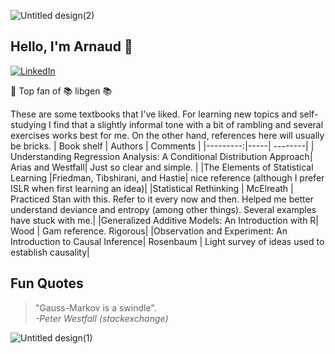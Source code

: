 ![Untitled design(2)](https://github.com/user-attachments/assets/7b46db88-bfca-4dd6-b42b-d47b7a0dc6f1)

## Hello, I'm Arnaud :wave:

[![LinkedIn](https://img.shields.io/badge/linkedin-%230077B5.svg?style=for-the-badge&logo=linkedin&logoColor=white)](https://www.linkedin.com/in/arnaud-laprais-175993223/)

🥇 Top fan of 📚 libgen 📚

These are some textbooks that I've liked. For learning new topics and self-studying I find that a slightly informal tone with a bit of rambling and several exercises works best for me. On the other hand, references here will usually be bricks.
| Book shelf | Authors | Comments   |
|---------:|-----| --------|
| Understanding Regression Analysis: A Conditional Distribution Approach| Arias and Westfall| Just so clear and simple. |
|The Elements of Statistical Learning |Friedman, Tibshirani, and Hastie| nice reference (although I prefer ISLR when first learning an idea)|
|Statistical Rethinking | McElreath | Practiced Stan with this. Refer to it every now and then. Helped me better understand deviance and entropy (among other things). Several examples have stuck with me.|
|Generalized Additive Models: An Introduction with R| Wood | Gam reference. Rigorous|
|Observation and Experiment: An Introduction to Causal Inference| Rosenbaum | Light survey of ideas used to establish causality|

Fun Quotes
---
>"Gauss-Markov is a swindle".  
> _-Peter Westfall (stackexchange)_

![Untitled design(1)](https://github.com/user-attachments/assets/f558ea4f-4218-4a25-a900-8714a605f8a3)

<!--
**alaprais/alaprais** is a ✨ _special_ ✨ repository because its `README.md` (this file) appears on your GitHub profile.

Here are some ideas to get you started:

- 🔭 I’m currently working on ...
- 🌱 I’m currently learning ...
- 👯 I’m looking to collaborate on ...
- 🤔 I’m looking for help with ...
- 💬 Ask me about ...
- 📫 How to reach me: ...
- 😄 Pronouns: ...
- ⚡ Fun fact: ...
-->
